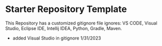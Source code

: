 # Starter Repository Template

This Repository has a customized gitignore file
ignores:
VS CODE, Visual Studio, Eclipse IDE, Intellij IDEA, Python,
Gradle, Maven.

- added Visual Studio in gitignore 1/31/2023
